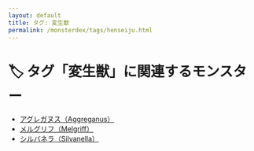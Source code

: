 ```yaml
---
layout: default
title: タグ: 変生獣
permalink: /monsterdex/tags/henseiju.html
---
```

# 🏷️ タグ「変生獣」に関連するモンスター

- [アグレガヌス（Aggreganus）](/monsterdex/monster/Aggreganus.html)
- [メルグリフ（Melgriff）](/monsterdex/monster/Melgriff.html)
- [シルバネラ（Silvanella）](/monsterdex/monster/Silvanella.html)